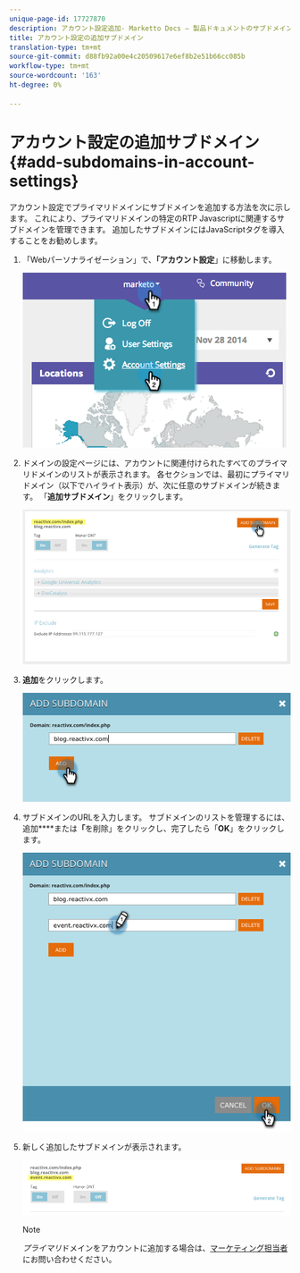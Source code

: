 ```yaml
---
unique-page-id: 17727870
description: アカウント設定追加- Marketto Docs — 製品ドキュメントのサブドメイン
title: アカウント設定の追加サブドメイン
translation-type: tm+mt
source-git-commit: d88fb92a00e4c20509617e6ef8b2e51b66cc085b
workflow-type: tm+mt
source-wordcount: '163'
ht-degree: 0%

---
```



# アカウント設定の追加サブドメイン{#add-subdomains-in-account-settings}

アカウント設定でプライマリドメインにサブドメインを追加する方法を次に示します。 これにより、プライマリドメインの特定のRTP Javascriptに関連するサブドメインを管理できます。 追加したサブドメインにはJavaScriptタグを導入することをお勧めします。

1. 「Webパーソナライゼーション」で、**「アカウント設定**」に移動します。

   ![](assets/image2014-12-1-23-3-12.png)

1. ドメインの設定ページには、アカウントに関連付けられたすべてのプライマリドメインのリストが表示されます。 各セクションでは、最初にプライマリドメイン（以下でハイライト表示）が、次に任意のサブドメインが続きます。 「**追加サブドメイン**」をクリックします。

   ![](assets/highlightprimary2.png)

1. **追加**&#x200B;をクリックします。

   ![](assets/add.png)

1. サブドメインのURLを入力します。 サブドメインのリストを管理するには、追加&#x200B;****&#x200B;または&#x200B;**「**&#x200B;を削除」をクリックし、完了したら「**OK**」をクリックします。

   ![](assets/newsubdomain.png)

1. 新しく追加したサブドメインが表示されます。

   ![](assets/finalnew.png)

   >[!NOTE]
   >
   >*プライマリ*&#x200B;ドメインをアカウントに追加する場合は、[マーケティング担当者](http://docs.marketo.com/cdn-cgi/l/email-protection#5e2d2b2e2e312c2a1e333f2c353b2a31703d3133)にお問い合わせください。

